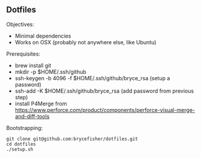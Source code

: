 Dotfiles
--------

Objectives:
 - Minimal dependencies
 - Works on OSX (probably not anywhere else, like Ubuntu)

Prerequisites:
 - brew install git
 - mkdir -p $HOME/.ssh/github
 - ssh-keygen -b 4096 -f $HOME/.ssh/github/bryce_rsa (setup a password)
 - ssh-add -K $HOME/.ssh/github/bryce_rsa (add password from previous step)
 - install P4Merge from https://www.perforce.com/product/components/perforce-visual-merge-and-diff-tools

Bootstrapping:

```
git clone git@github.com:brycefisher/dotfiles.git
cd dotfiles
./setup.sh
```
